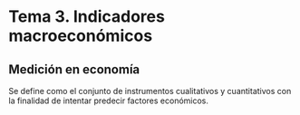 # Tema 3. Indicadores macroeconómicos

## Medición en economía

Se define como el conjunto de instrumentos cualitativos y cuantitativos con la finalidad de intentar predecir factores económicos.